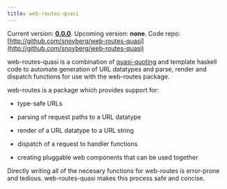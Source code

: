 ```yaml
---
title: web-routes-quasi
---
```

Current version: **[0.0.0](http://hackage.haskell.org/package/web-routes-quasi-0.0.0)**. Upcoming version: **none**. Code repo: [http://github.com/snoyberg/web-routes-quasi](http://github.com/snoyberg/web-routes-quasi)

web-routes-quasi is a combination of [quasi-quoting](http://www.haskell.org/haskellwiki/Quasiquotation) and template haskell code to automate generation of URL datatypes and parse, render and dispatch functions for use with the web-routes package.

web-routes is a package which provides support for:

* type-safe URLs

* parsing of request paths to a URL datatype

* render of a URL datatype to a URL string

* dispatch of a request to handler functions

* creating pluggable web components that can be used together

Directly writing all of the necesary functions for web-routes is error-prone and tedious. web-routes-quasi makes this process safe and concise.
